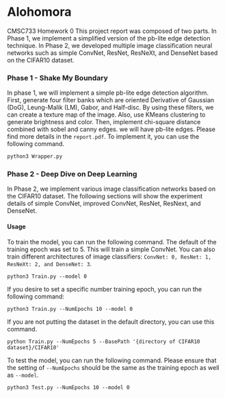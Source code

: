 # Alohomora
CMSC733 Homework 0
This project report was composed of two parts. In Phase 1, we implement a simplified version of the pb-lite edge detection technique. In Phase 2, we developed multiple image classification neural networks such as simple ConvNet, ResNet, ResNeXt, and DenseNet based on the CIFAR10 dataset.

### Phase 1 - Shake My Boundary
In phase 1, we will implement a simple pb-lite edge detection algorithm. First, generate four filter banks which are oriented Derivative of Gaussian (DoG), Leung-Malik (LM), Gabor, and Half-disc. By using these filters, we can create a texture map of the image. Also, use KMeans clustering to generate brightness and color. Then, implement chi-square distance combined with sobel and canny edges. we will have pb-lite edges. Please find more details in the `report.pdf`. To implement it, you can use the following command.
```bash
python3 Wrapper.py
```

### Phase 2 - Deep Dive on Deep Learning
In Phase 2, we implement various image classification networks based on the CIFAR10 dataset. The following sections will show the experiment details of simple ConvNet, improved ConvNet, ResNet, ResNext, and DenseNet.

#### Usage
To train the model, you can run the following command. The default of the training epoch was set to 5. This will train a simple ConvNet. You can also train different architectures of image classifiers: `ConvNet: 0, ResNet: 1, ResNeXt: 2, and DenseNet: 3`.
```
python3 Train.py --model 0
```
If you desire to set a specific number training epoch, you can run the following command:
```
python3 Train.py --NumEpochs 10 --model 0
```
If you are not putting the dataset in the default directory, you can use this command.
```
python Train.py --NumEpochs 5 --BasePath '{directory of CIFAR10 dataset}/CIFAR10'
```


To test the model, you can run the following command. Please ensure that the setting of `--NumEpochs` should be the same as the training epoch as well as `--model`.
```
python3 Test.py --NumEpochs 10 --model 0
```
